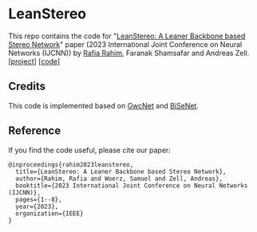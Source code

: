 # LeanStereo

This repo contains the code
for "[LeanStereo: A Leaner Backbone based Stereo
Network](https://ieeexplore.ieee.org/document/10191380)" paper (2023 International Joint Conference on Neural Networks (IJCNN)) by [Rafia Rahim](https://www.linkedin.com/in/rafiarahim/), Faranak Shamsafar and Andreas
Zell.  [[project](https://uni-tuebingen.de/fakultaeten/mathematisch-naturwissenschaftliche-fakultaet/fachbereiche/informatik/lehrstuehle/kognitive-systeme/projects/deepstereovision/)] [[code](https://github.com/cogsys-tuebingen/LeanStereo)]


## Credits

This code is implemented based on [GwcNet](https://github.com/xy-guo/GwcNet) and [BiSeNet](https://github.com/CoinCheung/BiSeNet).
## Reference

If you find the code useful, please cite our paper:

```
@inproceedings{rahim2023leanstereo,
  title={LeanStereo: A Leaner Backbone based Stereo Network},
  author={Rahim, Rafia and Woerz, Samuel and Zell, Andreas},
  booktitle={2023 International Joint Conference on Neural Networks (IJCNN)},
  pages={1--8},
  year={2023},
  organization={IEEE}
}

```